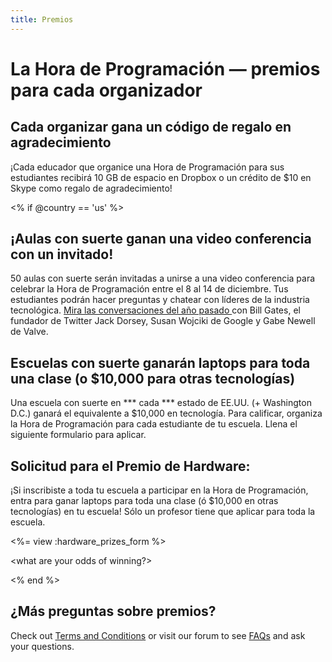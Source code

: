 ```yaml
---
title: Premios
---
```


# La Hora de Programación — premios para cada organizador

## Cada organizar gana un código de regalo en agradecimiento

¡Cada educador que organice una Hora de Programación para sus estudiantes recibirá 10 GB de espacio en Dropbox o un crédito de $10 en Skype como regalo de agradecimiento!

<% if @country == 'us' %>

## ¡Aulas con suerte ganan una video conferencia con un invitado!

50 aulas con suerte serán invitadas a unirse a una video conferencia para celebrar la Hora de Programación entre el 8 al 14 de diciembre. Tus estudiantes podrán hacer preguntas y chatear con líderes de la industria tecnológica. [Mira las conversaciones del año pasado ][1]con Bill Gates, el fundador de Twitter Jack Dorsey, Susan Wojciki de Google y Gabe Newell de Valve.

 [1]: http://www.youtube.com/playlist?list=PLzdnOPI1iJNckJ81gRpJe5mR7imAHDl9a

## Escuelas con suerte ganarán laptops para toda una clase (o $10,000 para otras tecnologías)

Una escuela con suerte en *** cada *** estado de EE.UU. (+ Washington D.C.) ganará el equivalente a $10,000 en tecnología. Para calificar, organiza la Hora de Programación para cada estudiante de tu escuela. Llena el siguiente formulario para aplicar.

## Solicitud para el Premio de Hardware:

¡Si inscribiste a toda tu escuela a participar en la Hora de Programación, entra para ganar laptops para toda una clase (ó $10,000 en otras tecnologías) en tu escuela! Sólo un profesor tiene que aplicar para toda la escuela.

<%= view :hardware_prizes_form %>

<what are your odds of winning?>

<see a list of all schools signed up for the hour code in your state. one public k-12 school every u.s. state will win class-set laptops.>

<% end %>

## ¿Más preguntas sobre premios?

Check out [Terms and Conditions][2] or visit our forum to see [FAQs][3] and ask your questions.

 [2]: /prizes-terms
 [3]: http://support.code.org